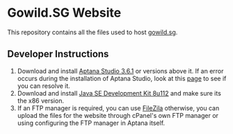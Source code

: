 # Gowild.SG Website
This repository contains all the files used to host <a href="http://gowild.sg/">gowild.sg</a>.

<h2>Developer Instructions</h2>
<ol>
  <li>Download and install <a href="http://www.aptana.com/products/studio3/download">Aptana Studio 3.6.1</a> or versions above it. If an error occurs during the installation of Aptana Studio, look at this <a href="http://stackoverflow.com/questions/33398769/failed-to-correctly-acquire-intaller-nodejs-windows-msi-file-crc-error">page</a> to see if you can resolve it.</li>
  <li>Download and install <a href="http://www.oracle.com/technetwork/java/javase/downloads/jdk8-downloads-2133151.html">Java SE Development Kit 8u112</a> and make sure its the x86 version.</li>
  <li>If an FTP manager is required, you can use <a href="https://filezilla-project.org/">FileZila</a> otherwise, you can upload the files for the website through cPanel's own FTP manager or using configuring the FTP manager in Aptana itself.</li>
</ol>

